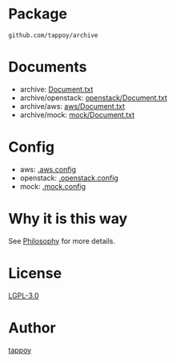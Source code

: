 # Package
`github.com/tappoy/archive`

# Documents
- archive: [Document.txt](Document.txt)
- archive/openstack: [openstack/Document.txt](openstack/Document.txt)
- archive/aws: [aws/Document.txt](aws/Document.txt)
- archive/mock: [mock/Document.txt](mock/Document.txt)

# Config
- aws: [.aws.config](.aws.config.sample)
- openstack: [.openstack.config](.openstack.config.sample)
- mock: [.mock.config](.mock.config.sample)

# Why it is this way
See [Philosophy](https://github.com/tappoy/philosophy) for more details.

# License
[LGPL-3.0](LICENSE)

# Author
[tappoy](https://github.com/tappoy)
